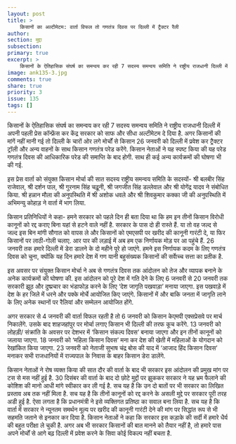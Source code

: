 ```yaml
---
layout: post
title: >
    किसानों का अल्टीमेटम: वार्ता विफल तो गणतंत्र दिवस पर दिल्ली में ट्रैक्टर रैली
author:
section: मुद्दा
subsection:
primary: true
excerpt: >
    किसानों के ऐतिहासिक संघर्ष का समन्वय कर रही 7 सदस्य समन्वय समिति ने राष्ट्रीय राजधानी दिल्ली में अपनी पहली प्रेस कॉन्फ्रेंस कर केंद्र सरकार को साफ और सीधा अल्टीमेटम दे दिया है. अगर किसानों की मांगें नहीं मानी गई तो दिल्ली के चारों ओर लगे मोर्चों से किसान 26 जनवरी को दिल्ली में प्रवेश कर ट्रैक्टर ट्रॉली और अन्य वाहनों के साथ किसान गणतंत्र परेड करेंगे.
image: ank135-3.jpg
comments: true
share: true
priority: 3
issue: 135
tags: []
---
```


किसानों के ऐतिहासिक संघर्ष का समन्वय कर रही 7 सदस्य समन्वय समिति ने राष्ट्रीय राजधानी दिल्ली में अपनी पहली प्रेस कॉन्फ्रेंस कर केंद्र सरकार को साफ और सीधा अल्टीमेटम दे दिया है. अगर किसानों की मांगें नहीं मानी गई तो दिल्ली के चारों ओर लगे मोर्चों से किसान 26 जनवरी को दिल्ली में प्रवेश कर ट्रैक्टर ट्रॉली और अन्य वाहनों के साथ किसान गणतंत्र परेड करेंगे. किसान नेताओं ने यह स्पष्ट किया की यह परेड गणतंत्र दिवस की आधिकारिक परेड की समाप्ति के बाद होगी. साथ ही  कई अन्य कार्यक्रमों की घोषणा भी की गई.

इस प्रेस वार्ता को संयुक्त किसान मोर्चा की सात सदस्य राष्ट्रीय समन्वय समिति के सदस्यों- श्री बलबीर सिंह राजेवाल, श्री दर्शन पाल, श्री गुरनाम सिंह चढ़ूनी, श्री जगजीत सिंह डल्लेवाल और श्री योगेंद्र यादव ने संबोधित किया. श्री हन्नान मौला की अनुपस्थिति में श्री अशोक धवले और श्री शिवकुमार कक्का जी की अनुपस्थिति में अभिमन्यु कोहाड़ ने वार्ता में भाग लिया.

किसान प्रतिनिधियों ने कहा- हमने सरकार को पहले दिन ही बता दिया था कि हम इन तीनों किसान विरोधी कानूनों को रद्द कराए बिना यहां से हटने वाले नहीं है.  सरकार के पास दो ही रास्ते हैं. या तो वह जल्द से जल्द इस बिन मांगी सौगात को वापस ले और किसानों को एमएसपी पर खरीद की कानूनी गारंटी दे, या फिर किसानों पर लाठी-गोली चलाए. आर पार की लड़ाई में अब हम एक निर्णायक मोड़ पर आ पहुंचे हैं.  26 जनवरी तक हमारे दिल्ली में डेरा डालने के दो महीने पूरे हो जाएंगे. हमने इस निर्णायक कदम के लिए गणतंत्र दिवस को चुना, क्योंकि यह दिन हमारे देश में गण यानी बहुसंख्यक किसानों की सर्वाेच्च सत्ता का प्रतीक है.

इस अवसर पर संयुक्त किसान मोर्चा ने अब से गणतंत्र दिवस तक आंदोलन को तेज और व्यापक बनाने के अनेक कार्यक्रमों की घोषणा की. इस आंदोलन को पूरे देश में गति देने के लिए 6 जनवरी से 20 जनवरी तक सरकारी झूठ और दुष्प्रचार का भंडाफोड़ करने के लिए ‘देश जागृति पखवाड़ा’ मनाया जाएगा. इस पखवाड़े में देश के हर जिले में धरने और पक्के मोर्चे आयोजित किए जाएंगे. किसानों में और बाकि जनता में जागृति लाने के लिए अनेक स्थानों पर रैलियां और सम्मेलन आयोजित होंगे.

अगर सरकार से 4 जनवरी की वार्ता विफल रहती है तो 6 जनवरी को किसान केएमपी एक्सप्रेसवे पर मार्च निकालेंगे. उसके बाद शाहजहांपुर पर मोर्चा लगाए किसान भी दिल्ली की तरफ कूच करेंगे. 13 जनवरी को लोहड़ी/ संक्रांति के अवसर पर देशभर में ‘किसान संकल्प दिवस’ बनाया जाएगा और इन तीनों कानूनों को जलाया जाएगा. 18 जनवरी को ‘महिला किसान दिवस’ मना कर देश की खेती में महिलाओं के योगदान को रेखांकित किया जाएगा. 23 जनवरी को नेताजी सुभाष चंद्र बोस की याद में ‘आजाद हिंद किसान दिवस’ मनाकर सभी राजधानियों में राज्यपाल के निवास के बाहर किसान डेरा डालेंगे.

किसान नेताओं ने रोष व्यक्त किया की सात दौर की वार्ता के बाद भी सरकार इस आंदोलन की प्रमुख मांग पर टस से मस नहीं हुई है. 30 दिसंबर की वार्ता के बाद दो छोटे मुद्दों पर झुककर सरकार ने यह भ्रम फैलाने की कोशिश की मानो आधी मांगे स्वीकार कर ली गई है. सच यह है कि उन दो बातों पर भी सरकार का लिखित प्रस्ताव अब तक नहीं मिला है. सच यह है कि तीनों कानूनों को रद्द करने के असली मुद्दे पर सरकार पूरी तरह अडी हुई है. ऐसा लगता है कि प्रधानमंत्री ने इसे व्यक्तिगत प्रतिष्ठा का सवाल बना लिया है. सच यह है कि वार्ता में सरकार ने न्यूनतम समर्थन मूल्य पर खरीद की कानूनी गारंटी देने की मांग पर सिद्धांत रूप से भी सहमति जताने से इनकार कर दिया है. किसान नेताओं ने कहा कि सरकार इस कड़ाके की सर्दी में हमारे धैर्य की बहुत परीक्षा ले चुकी है. अगर अब भी सरकार किसानों की बात मानने को तैयार नहीं है, तो हमारे पास अपने मोर्चों से आगे बढ़ दिल्ली में प्रवेश करने के सिवा कोई विकल्प नहीं बचता है.  